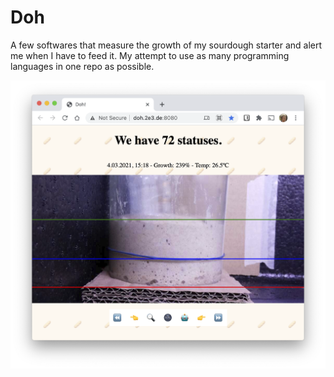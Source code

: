 # Doh

A few softwares that measure the growth of my sourdough starter and alert me when I have to feed it. My attempt to use as many programming languages in one repo as possible.

![](media/doh-web-screenshot.png)
